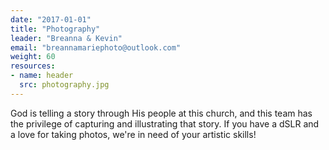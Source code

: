 ```yaml
---
date: "2017-01-01"
title: "Photography"
leader: "Breanna & Kevin"
email: "breannamariephoto@outlook.com"
weight: 60
resources:
- name: header
  src: photography.jpg
---
```


God is telling a story through His people at this church, and this team has the privilege of capturing and illustrating that story. If you have a dSLR and a love for taking photos, we're in need of your artistic skills!


